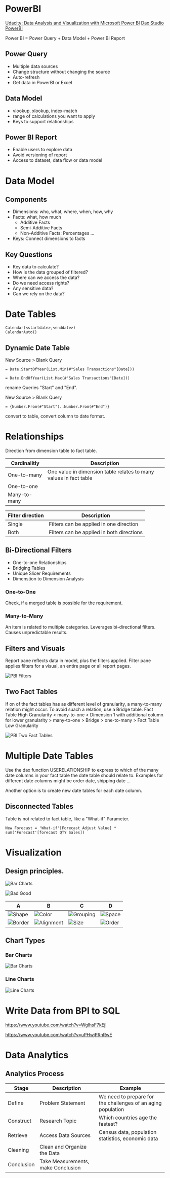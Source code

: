 # PowerBI

[Udacity: Data Analysis and Visualization with Microsoft Power BI](https://learn.udacity.com/nanodegrees/nd331)
[Dax Studio](https://daxstudio.org/)
[PowerBI](https://powerbi.microsoft.com/)

Power BI = Power Query + Data Model + Power BI Report

## Power Query

* Multiple data sources
* Change structure without changing the source
* Auto-refresh
* Get data in PowerBI or Excel

## Data Model

* vlookup, xlookup, index-match
* range of calculations you want to apply
* Keys to support relationships

## Power BI Report

* Enable users to explore data
* Avoid versioning of report
* Access to dataset, data flow or data model

# Data Model

## Components

* Dimensions: who, what, where, when, how, why
* Facts: what, how much
  * Additive Facts
  * Semi-Additive Facts
  * Non-Additive Facts: Percentages ...
* Keys: Connect dimensions to facts

## Key Questions

* Key data to calculate?
* How is the data grouped of filtered?
* Where can we access the data?
* Do we need access rights?
* Any sensitive data?
* Can we rely on the data?

# Date Tables

    Calendar(<startdate>,<enddate>)
    CalendarAuto()
    
## Dynamic Date Table

New Source > Blank Query

    = Date.StartOfYear(List.Min(#"Sales Transactions"[Date]))
    
    = Date.EndOfYear(List.Max(#"Sales Transactions"[Date]))
    
rename Queries "Start" and "End".

New Source > Blank Query

    = {Number.From(#"Start")..Number.From(#"End")}
     
convert to table, convert column to date format.

# Relationships

Direction from dimension table to fact table.

|Cardinalitly|Description|
|-|-|
|One-to-many|One value in dimension table relates to many values in fact table|
|One-to-one||
|Many-to-many||

|Filter direction|Description|
|-|-|
|Single|Filters can be applied in one direction|
|Both|Filters can be applied in both directions|

## Bi-Directional Filters

* One-to-one Relationships
* Bridging Tables
* Unique Slicer Requirements
* Dimenstion to Dimension Analysis

### One-to-One

Check, if a merged table is possible for the requirement.

### Many-to-Many

An item is related to multiple categories. Leverages bi-directional filters. Causes unpredictable results.

## Filters and Visuals

Report pane reflects data in model, plus the filters applied. Filter pane applies filters for a visual, an entire page or all report pages.

![PBI Filters](../img/pbi_filters_1.jpg)

## Two Fact Tables
    
If on of the fact tables has as different level of granularity, a many-to-many relation might occur. To avoid suach a relation, use a Bridge table. Fact Table High Granularity < many-to-one < Dimension 1 with additional column for lower granularity > many-to-one > Bridge > one-to-many > Fact Table Low Granularity
    
![PBI Two Fact Tables](../img/pbi_2.jpg)

# Multiple Date Tables

Use the dax function USERELATIONSHIP to express to which of the many date columns in your fact table the date table should relate to. Examples for different date columns might be order date, shipping date ...  

Another option is to create new date tables for each date column.

## Disconnected Tables

Table is not related to fact table, like a "What-if" Parameter.

    New Forecast = 'What-if'[Forecast Adjust Value] * sum('Forecast'[forecast QTY Sales])

# Visualization

## Design principles.

![Bar Charts](../img/pbi_5.jpg)

![Bad Good](../img/pbi_14.jpg)

|A|B|C|D|
|-|-|-|-|
|![Shape](../img/pbi_6.jpg)|![Color](../img/pbi_7.jpg)|![Grouping](../img/pbi_8.jpg)|![Space](../img/pbi_9.jpg)|
|![Border](../img/pbi_10.jpg)|![Alignment](../img/pbi_11.jpg)|![Size](../img/pbi_12.jpg)|![Order](../img/pbi_13.jpg)|

## Chart Types

### Bar Charts
![Bar Charts](../img/pbi_3.jpg)

### Line Charts
![Line Charts](../img/pbi_4.jpg)

# Write Data from BPI to SQL

https://www.youtube.com/watch?v=WgIhsF7kEjI

https://www.youtube.com/watch?v=uPHwjPRnRwE

# Data Analytics

## Analytics Process

|Stage|Description|Example|
|-|-|-|
|Define|Problem Statement|We need to prepare for the challenges of an aging population|
|Construct|Research Topic|Which countries age the fastest?|
|Retrieve|Access Data Sources|Census data, population statistics, economic data|
|Cleaning|Clean and Organize the Data||
|Conclusion|Take Measurements, make Conclusion||

